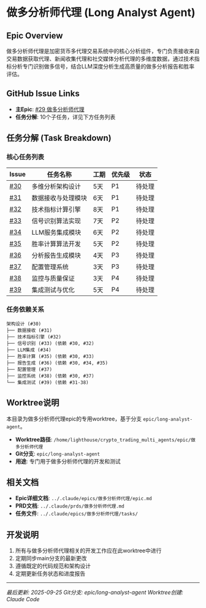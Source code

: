 # 做多分析师代理 (Long Analyst Agent)

## Epic Overview
做多分析师代理是加密货币多代理交易系统中的核心分析组件，专门负责接收来自交易数据获取代理、新闻收集代理和社交媒体分析代理的多维度数据，通过技术指标分析专门识别做多信号，结合LLM深度分析生成高质量的做多分析报告和胜率评估。

## GitHub Issue Links
- **主Epic**: [#29 做多分析师代理](https://github.com/cys813/crypto_trading_multi_agents/issues/29)
- **任务分解**: 10个子任务，详见下方任务列表

## 任务分解 (Task Breakdown)

### 核心任务列表

| Issue | 任务名称 | 工期 | 优先级 | 状态 |
|-------|---------|------|--------|------|
| [#30](https://github.com/cys813/crypto_trading_multi_agents/issues/30) | 多维分析架构设计 | 5天 | P1 | 待处理 |
| [#31](https://github.com/cys813/crypto_trading_multi_agents/issues/31) | 数据接收与处理模块 | 6天 | P1 | 待处理 |
| [#32](https://github.com/cys813/crypto_trading_multi_agents/issues/32) | 技术指标计算引擎 | 8天 | P1 | 待处理 |
| [#33](https://github.com/cys813/crypto_trading_multi_agents/issues/33) | 信号识别算法实现 | 7天 | P2 | 待处理 |
| [#34](https://github.com/cys813/crypto_trading_multi_agents/issues/34) | LLM服务集成模块 | 6天 | P2 | 待处理 |
| [#35](https://github.com/cys813/crypto_trading_multi_agents/issues/35) | 胜率计算算法开发 | 5天 | P2 | 待处理 |
| [#36](https://github.com/cys813/crypto_trading_multi_agents/issues/36) | 分析报告生成模块 | 4天 | P3 | 待处理 |
| [#37](https://github.com/cys813/crypto_trading_multi_agents/issues/37) | 配置管理系统 | 3天 | P3 | 待处理 |
| [#38](https://github.com/cys813/crypto_trading_multi_agents/issues/38) | 监控与质量保证 | 3天 | P4 | 待处理 |
| [#39](https://github.com/cys813/crypto_trading_multi_agents/issues/39) | 集成测试与优化 | 5天 | P4 | 待处理 |

### 任务依赖关系
```
架构设计 (#30)
├── 数据接收 (#31)
├── 技术指标引擎 (#32)
├── 信号识别 (#33) (依赖 #30, #32)
├── LLM集成 (#34)
├── 胜率计算 (#35) (依赖 #30, #33)
├── 报告生成 (#36) (依赖 #30, #34, #35)
├── 配置管理 (#37)
├── 监控系统 (#38) (依赖 #30, #37)
└── 集成测试 (#39) (依赖 #31-38)
```

## Worktree说明
本目录为做多分析师代理epic的专用worktree，基于分支 `epic/long-analyst-agent`。
- **Worktree路径**: `/home/lighthouse/crypto_trading_multi_agents/epic/做多分析师代理`
- **Git分支**: `epic/long-analyst-agent`
- **用途**: 专门用于做多分析师代理的开发和测试

## 相关文档
- **Epic详细文档**: `../.claude/epics/做多分析师代理/epic.md`
- **PRD文档**: `../.claude/prds/做多分析师代理.md`
- **任务文件**: `../.claude/epics/做多分析师代理/tasks/`

## 开发说明
1. 所有与做多分析师代理相关的开发工作应在此worktree中进行
2. 定期同步main分支的最新更改
3. 遵循既定的代码规范和架构设计
4. 定期更新任务状态和进度报告

---
*最后更新: 2025-09-25*
*Git分支: epic/long-analyst-agent*
*Worktree创建: Claude Code*